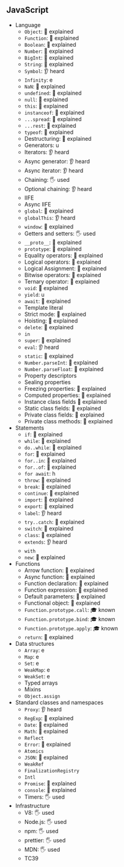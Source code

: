 ## JavaScript

- Language
  - `Object`: 🙋 explained
  - `Function`: 🙋 explained
  - `Boolean`: 🙋 explained
  - `Number`: 🙋 explained
  - `BigInt`:  🙋 explained
  - `String`: 🙋 explained
  - `Symbol`: 👂 heard
  - `Infinity`: e
  - `NaN`: 🙋 explained
  - `undefined`: 🙋 explained
  - `null`: 🙋 explained
  - `this`: 🙋 explained
  - `instanceof`:  🙋 explained
  - `...spread`:  🙋 explained
  - `...rest`:  🙋 explained
  - `typeof`:  🙋 explained
  - Destructuring:  🙋 explained
  - Generators: u
  - Iterators: 👂 heard
  - Async generator: 👂 heard
  - Async iterator: 👂 heard
  - Chaining: 🖐️ used
  - Optional chaining: 👂 heard
  - IIFE
  - Async IIFE
  - `global`:  🙋 explained
  - `globalThis`: 👂 heard
  - `window`:  🙋 explained
  - Getters and setters: 🖐️ used
  - `__proto__`:  🙋 explained
  - `prototype`:  🙋 explained
  - Equality operators:  🙋 explained
  - Logical operators: 🙋 explained
  - Logical Assignment:  🙋 explained
  - Bitwise operators: 🙋 explained
  - Ternary operator: 🙋 explained
  - `void`:  🙋 explained
  - `yield`: u
  - `await`:  🙋 explained
  - Template literal
  - Strict mode: 🙋 explained
  - Hoisting: 🙋 explained
  - `delete`:  🙋 explained
  - `in`
  - `super`: 🙋 explained
  - `eval`: 👂 heard
  - `static`: 🙋 explained
  - `Number.parseInt`:  🙋 explained
  - `Number.parseFloat`:  🙋 explained
  - Property descriptors
  - Sealing properties
  - Freezing properties:  🙋 explained
  - Computed properties:  🙋 explained
  - Instance class fields  🙋 explained
  - Static class fields: 🙋 explained
  - Private class fields: 🙋 explained
  - Private class methods: 🙋 explained
- Statements
  - `if`: 🙋 explained
  - `while`: 🙋 explained
  - `do..while`: 🙋 explained
  - `for`: 🙋 explained
  - `for..in`: 🙋 explained
  - `for..of`: 🙋 explained
  - `for await`: h
  - `throw`:  🙋 explained
  - `break`: 🙋 explained
  - `continue`: 🙋 explained
  - `import`:  🙋 explained
  - `export`:  🙋 explained
  - `label`: 👂 heard
  - `try..catch`: 🙋 explained
  - `switch`: 🙋 explained
  - `class`: 🙋 explained
  - `extends`: 👂 heard
  - `with`
  - `new`: 🙋 explained
- Functions
  - Arrow function: 🙋 explained
  - Async function:  🙋 explained
  - Function declaration: 🙋 explained
  - Function expression: 🙋 explained
  - Default parameters: 🙋 explained
  - Functional object:  🙋 explained
  - `Function.prototype.call`: 🎓 known
  - `Function.prototype.bind`: 🎓 known
  - `Function.prototype.apply`: 🎓 known
  - `return`: 🙋 explained
- Data structures
  - `Array`: e
  - `Map`: e
  - `Set`: e
  - `WeakMap`: e
  - `WeakSet`: e
  - Typed arrays
  - Mixins
  - `Object.assign`
- Standard classes and namespaces
  - `Proxy`: 👂 heard
  - `RegExp`: 🙋 explained
  - `Date`: 🙋 explained
  - `Math`: 🙋 explained
  - `Reflect`
  - `Error`: 🙋 explained
  - `Atomics`
  - `JSON`: 🙋 explained
  - `WeakRef`
  - `FinalizationRegistry`
  - `Intl`
  - `Promise`: 🙋 explained
  - `console`: 🙋 explained
  - Timers: 🖐️ used
- Infrastructure
  - V8: 🖐️ used
  - Node.js: 🖐️ used
  - npm: 🖐️ used
  - prettier: 🖐️ used
  - MDN: 🖐️ used
  - TC39
